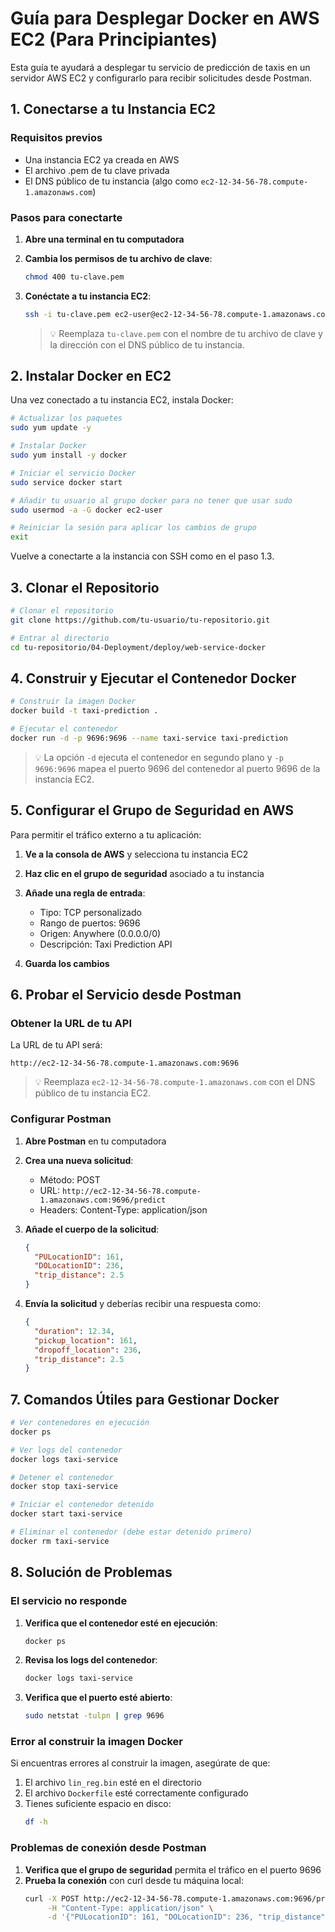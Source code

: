 # Guía para Desplegar Docker en AWS EC2 (Para Principiantes)

Esta guía te ayudará a desplegar tu servicio de predicción de taxis en un servidor AWS EC2 y configurarlo para recibir solicitudes desde Postman.

## 1. Conectarse a tu Instancia EC2

### Requisitos previos
- Una instancia EC2 ya creada en AWS
- El archivo .pem de tu clave privada
- El DNS público de tu instancia (algo como `ec2-12-34-56-78.compute-1.amazonaws.com`)

### Pasos para conectarte

1. **Abre una terminal en tu computadora**

2. **Cambia los permisos de tu archivo de clave**:

   ```bash
   chmod 400 tu-clave.pem
   ```

3. **Conéctate a tu instancia EC2**:

   ```bash
   ssh -i tu-clave.pem ec2-user@ec2-12-34-56-78.compute-1.amazonaws.com
   ```

   > 💡 Reemplaza `tu-clave.pem` con el nombre de tu archivo de clave y la dirección con el DNS público de tu instancia.

## 2. Instalar Docker en EC2

Una vez conectado a tu instancia EC2, instala Docker:

```bash
# Actualizar los paquetes
sudo yum update -y

# Instalar Docker
sudo yum install -y docker

# Iniciar el servicio Docker
sudo service docker start

# Añadir tu usuario al grupo docker para no tener que usar sudo
sudo usermod -a -G docker ec2-user

# Reiniciar la sesión para aplicar los cambios de grupo
exit
```

Vuelve a conectarte a la instancia con SSH como en el paso 1.3.

## 3. Clonar el Repositorio

```bash
# Clonar el repositorio
git clone https://github.com/tu-usuario/tu-repositorio.git

# Entrar al directorio
cd tu-repositorio/04-Deployment/deploy/web-service-docker
```

## 4. Construir y Ejecutar el Contenedor Docker

```bash
# Construir la imagen Docker
docker build -t taxi-prediction .

# Ejecutar el contenedor
docker run -d -p 9696:9696 --name taxi-service taxi-prediction
```

> 💡 La opción `-d` ejecuta el contenedor en segundo plano y `-p 9696:9696` mapea el puerto 9696 del contenedor al puerto 9696 de la instancia EC2.

## 5. Configurar el Grupo de Seguridad en AWS

Para permitir el tráfico externo a tu aplicación:

1. **Ve a la consola de AWS** y selecciona tu instancia EC2

2. **Haz clic en el grupo de seguridad** asociado a tu instancia

3. **Añade una regla de entrada**:
   - Tipo: TCP personalizado
   - Rango de puertos: 9696
   - Origen: Anywhere (0.0.0.0/0)
   - Descripción: Taxi Prediction API

4. **Guarda los cambios**

## 6. Probar el Servicio desde Postman

### Obtener la URL de tu API

La URL de tu API será:
```
http://ec2-12-34-56-78.compute-1.amazonaws.com:9696
```

> 💡 Reemplaza `ec2-12-34-56-78.compute-1.amazonaws.com` con el DNS público de tu instancia EC2.

### Configurar Postman

1. **Abre Postman** en tu computadora

2. **Crea una nueva solicitud**:
   - Método: POST
   - URL: `http://ec2-12-34-56-78.compute-1.amazonaws.com:9696/predict`
   - Headers: Content-Type: application/json

3. **Añade el cuerpo de la solicitud**:
   ```json
   {
     "PULocationID": 161,
     "DOLocationID": 236,
     "trip_distance": 2.5
   }
   ```

4. **Envía la solicitud** y deberías recibir una respuesta como:
   ```json
   {
     "duration": 12.34,
     "pickup_location": 161,
     "dropoff_location": 236,
     "trip_distance": 2.5
   }
   ```

## 7. Comandos Útiles para Gestionar Docker

```bash
# Ver contenedores en ejecución
docker ps

# Ver logs del contenedor
docker logs taxi-service

# Detener el contenedor
docker stop taxi-service

# Iniciar el contenedor detenido
docker start taxi-service

# Eliminar el contenedor (debe estar detenido primero)
docker rm taxi-service
```

## 8. Solución de Problemas

### El servicio no responde

1. **Verifica que el contenedor esté en ejecución**:
   ```bash
   docker ps
   ```

2. **Revisa los logs del contenedor**:
   ```bash
   docker logs taxi-service
   ```

3. **Verifica que el puerto esté abierto**:
   ```bash
   sudo netstat -tulpn | grep 9696
   ```

### Error al construir la imagen Docker

Si encuentras errores al construir la imagen, asegúrate de que:

1. El archivo `lin_reg.bin` esté en el directorio
2. El archivo `Dockerfile` esté correctamente configurado
3. Tienes suficiente espacio en disco:
   ```bash
   df -h
   ```

### Problemas de conexión desde Postman

1. **Verifica que el grupo de seguridad** permita el tráfico en el puerto 9696
2. **Prueba la conexión** con curl desde tu máquina local:
   ```bash
   curl -X POST http://ec2-12-34-56-78.compute-1.amazonaws.com:9696/predict \
        -H "Content-Type: application/json" \
        -d '{"PULocationID": 161, "DOLocationID": 236, "trip_distance": 2.5}'
   ```
